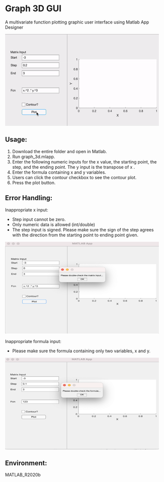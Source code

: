 # Graph 3D GUI
A multivariate function plotting graphic user interface using Matlab App Designer <br />

<img src="https://github.com/yyydky/graph_3d_gui/blob/master/demo.gif" width="600" height="300">

## Usage:
1. Download the entire folder and open in Matlab.
2. Run graph_3d.mlapp.
3. Enter the following numeric inputs for the x value, the starting point, the step, and the ending point. The y input is the transpose of x .
4. Enter the formula containing x and y variables.
4. Users can click the contour checkbox to see the contour plot.
5. Press the plot button.

## Error Handling:
Inappropriate x input: 
- Step input cannot be zero. 
- Only numeric data is allowed (int/double)
- The step input is signed. Please make sure the sign of the step agrees with the direction from the starting point to ending point given.

<img src="https://github.com/yyydky/graph_3d_gui/blob/master/input_err.png" width="600" height="300">

Inappropriate formula input: 
- Please make sure the formula containing only two variables, x and y.

<img src="https://github.com/yyydky/graph_3d_gui/blob/master/fcn_err.png" width="600" height="300">

## Environment:
MATLAB_R2020b
